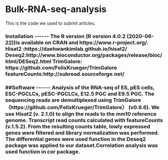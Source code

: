 # Bulk-RNA-seq-analysis
This is the code we used to submit articles.
<h3>Installation
      ------
      The R version (R version 4.0.2 (2020-06-22))is available on CRAN and https://www.r-project.org/. 
  Hisat2 :https://daehwankimlab.github.io/hisat2/
  Deseq2:http://www.bioconductor.org/packages/release/bioc/html/DESeq2.html
  TrimGalore: https://github.com/FelixKrueger/TrimGalore
  featureCounts:http://subread.sourceforge.net/
<h3>##Software
      ------
    Analysis of the RNA-seq of ES, pES cells, ESC-PGCLCs, pESC-PGCLCs, E12.5 PGC and E9.5 PGC.
      The sequencing reads are demultiplexed using TrimGalore （https://github.com/FelixKrueger/TrimGalore） (v0.6.6). We use Hisat2 (v. 2.1.0) to align the reads to the mm10 reference genome. Transcript read counts calculated with featureCounts (v.1.5.2). From the resulting counts table, lowly expressed genes were filtered and library normalization was performed. The differential genes were used function in the Deseq2 package was applied to our dataset.Correlation analysis was used function in cor package.
